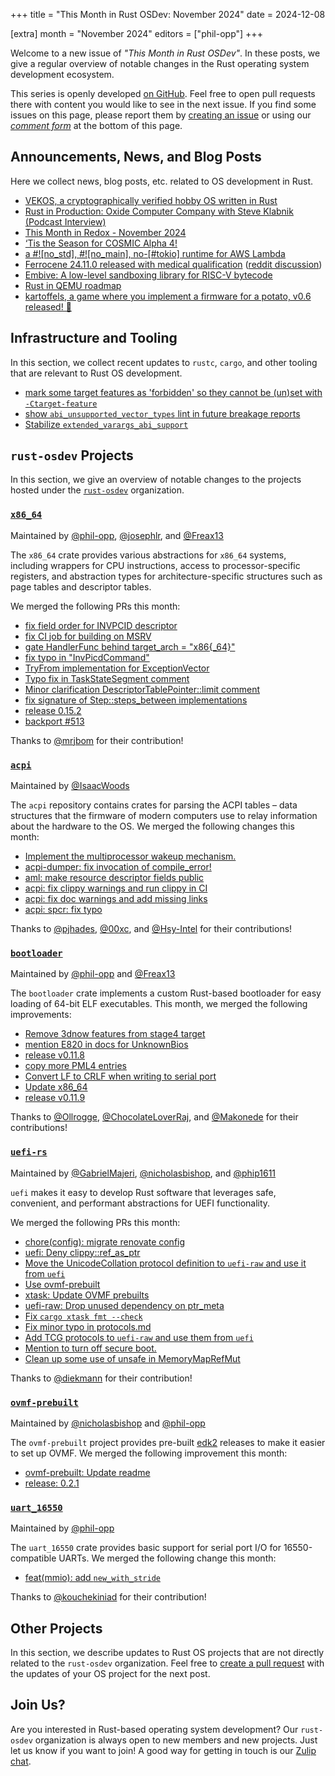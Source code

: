 +++
title = "This Month in Rust OSDev: November 2024"
date = 2024-12-08

[extra]
month = "November 2024"
editors = ["phil-opp"]
+++

Welcome to a new issue of _"This Month in Rust OSDev"_. In these posts, we give a regular overview of notable changes in the Rust operating system development ecosystem.

<!-- more -->

This series is openly developed [on GitHub](https://github.com/rust-osdev/homepage/). Feel free to open pull requests there with content you would like to see in the next issue. If you find some issues on this page, please report them by [creating an issue](https://github.com/rust-osdev/homepage/issues/new) or using our <a href="#comment-form">_comment form_</a> at the bottom of this page.

<!--
    This is a draft for the upcoming "This Month in Rust OSDev (November 2024)" post.
    Feel free to create pull requests against the `next` branch to add your
    content here.
    Please take a look at the past posts on https://rust-osdev.com/ to see the
    general structure of these posts.
-->

## Announcements, News, and Blog Posts

Here we collect news, blog posts, etc. related to OS development in Rust.

<!--
Please follow this template:

- [Title](https://example.com)
  - (optional) Some additional context
-->

- [VEKOS, a cryptographically verified hobby OS written in Rust](https://www.reddit.com/r/rust/comments/1h5vh2g/vekos_a_cryptographically_verified_hobby_os/)
- [Rust in Production: Oxide Computer Company with Steve Klabnik (Podcast Interview)](https://www.reddit.com/r/rust/comments/1gr9tqp/rust_in_production_oxide_computer_company_with/)
- [This Month in Redox - November 2024](https://www.redox-os.org/news/this-month-241130/)
- [‘Tis the Season for COSMIC Alpha 4!](https://blog.system76.com/post/cosmic-alpha-4/)
- [a #![no_std], #![no_main], no-[#tokio] runtime for AWS Lambda](https://www.reddit.com/r/rust/comments/1h40cdd/a_no_std_no_main_notokio_runtime_for_aws_lambda/)
- [Ferrocene 24.11.0 released with medical qualification](https://public-docs.ferrocene.dev/main/release-notes/24.11.0.html) ([reddit discussion](https://www.reddit.com/r/rust/comments/1h1261s/ferrocene_24110_update_medical_qualification_is/))
- [Embive: A low-level sandboxing library for RISC-V bytecode](https://www.reddit.com/r/rust/comments/1gxm414/embive_a_lowlevel_sandboxing_library_for_riscv/)
- [Rust in QEMU roadmap](https://lore.kernel.org/all/cc40943e-dec1-4890-a1d9-579350ce296f@pbonzini.local/)
- [kartoffels, a game where you implement a firmware for a potato, v0.6 released! 🥔](https://www.reddit.com/r/rust/comments/1gvrtnq/kartoffels_a_game_where_you_implement_a_firmware/)

## Infrastructure and Tooling

In this section, we collect recent updates to `rustc`, `cargo`, and other tooling that are relevant to Rust OS development.

<!--
    Please use the following template:

- [Title](https://example.com)
  - (optional) Some additional context
-->

- [mark some target features as 'forbidden' so they cannot be (un)set with `-Ctarget-feature`](https://github.com/rust-lang/rust/pull/129884)
- [show `abi_unsupported_vector_types` lint in future breakage reports](https://github.com/rust-lang/rust/pull/133374)
- [Stabilize `extended_varargs_abi_support`](https://github.com/rust-lang/rust/pull/116161)

## `rust-osdev` Projects

In this section, we give an overview of notable changes to the projects hosted under the [`rust-osdev`](https://github.com/rust-osdev/about) organization.

<!--
    Please use the following template:

    ### [`repo_name`](https://github.com/rust-osdev/repo_name)
    <span class="maintainers">Maintained by [@maintainer_1](https://github.com/maintainer_1)</span>

    The `repo_name` crate ...<<short introduction>>...

    We merged the following changes this month:
    <<changelog, either in list or text form>>
-->

### [`x86_64`](https://github.com/rust-osdev/x86_64)
<span class="maintainers">Maintained by [@phil-opp](https://github.com/phil-opp), [@josephlr](https://github.com/orgs/rust-osdev/people/josephlr), and [@Freax13](https://github.com/orgs/rust-osdev/people/Freax13)</span>

The `x86_64` crate provides various abstractions for `x86_64` systems, including wrappers for CPU instructions, access to processor-specific registers, and abstraction types for architecture-specific structures such as page tables and descriptor tables.

We merged the following PRs this month:

- [fix field order for INVPCID descriptor](https://github.com/rust-osdev/x86_64/pull/508)
- [fix CI job for building on MSRV](https://github.com/rust-osdev/x86_64/pull/510)
- [gate HandlerFunc behind target_arch = "x86{_64}"](https://github.com/rust-osdev/x86_64/pull/507)
- [fix typo in "InvPicdCommand"](https://github.com/rust-osdev/x86_64/pull/509)
- [TryFrom implementation for ExceptionVector](https://github.com/rust-osdev/x86_64/pull/506)
- [Typo fix in TaskStateSegment comment](https://github.com/rust-osdev/x86_64/pull/504)
- [Minor clarification DescriptorTablePointer::limit comment](https://github.com/rust-osdev/x86_64/pull/503)
- [fix signature of Step::steps_between implementations](https://github.com/rust-osdev/x86_64/pull/513)
- [release 0.15.2](https://github.com/rust-osdev/x86_64/pull/519)
- [backport #513](https://github.com/rust-osdev/x86_64/pull/520)

Thanks to [@mrjbom](https://github.com/mrjbom) for their contribution!


### [`acpi`](https://github.com/rust-osdev/acpi)
<span class="maintainers">Maintained by [@IsaacWoods](https://github.com/IsaacWoods)</span>

The `acpi` repository contains crates for parsing the ACPI tables – data structures that the firmware of modern computers use to relay information about the hardware to the OS. We merged the following changes this month:

- [Implement the multiprocessor wakeup mechanism.](https://github.com/rust-osdev/acpi/pull/225)
- [acpi-dumper: fix invocation of compile_error!](https://github.com/rust-osdev/acpi/pull/229)
- [aml: make resource descriptor fields public](https://github.com/rust-osdev/acpi/pull/228)
- [acpi: fix clippy warnings and run clippy in CI](https://github.com/rust-osdev/acpi/pull/230)
- [acpi: fix doc warnings and add missing links](https://github.com/rust-osdev/acpi/pull/231)
- [acpi: spcr: fix typo](https://github.com/rust-osdev/acpi/pull/232)

Thanks to [@pjhades](https://github.com/pjhades), [@00xc](https://github.com/00xc), and [@Hsy-Intel](https://github.com/Hsy-Intel) for their contributions!


### [`bootloader`](https://github.com/rust-osdev/bootloader)
<span class="maintainers">Maintained by [@phil-opp](https://github.com/phil-opp) and [@Freax13](https://github.com/orgs/rust-osdev/people/Freax13)</span>

The `bootloader` crate implements a custom Rust-based bootloader for easy loading of 64-bit ELF executables. This month, we merged the following improvements:

- [Remove 3dnow features from stage4 target](https://github.com/rust-osdev/bootloader/pull/471)
- [mention E820 in docs for UnknownBios](https://github.com/rust-osdev/bootloader/pull/461)
- [release v0.11.8](https://github.com/rust-osdev/bootloader/pull/469)
- [copy more PML4 entries](https://github.com/rust-osdev/bootloader/pull/466)
- [Convert LF to CRLF when writing to serial port](https://github.com/rust-osdev/bootloader/pull/474)
- [Update x86_64](https://github.com/rust-osdev/bootloader/pull/478)
- [release v0.11.9](https://github.com/rust-osdev/bootloader/pull/479)

Thanks to [@Ollrogge](https://github.com/Ollrogge), [@ChocolateLoverRaj](https://github.com/ChocolateLoverRaj), and [@Makonede](https://github.com/Makonede) for their contributions!


### [`uefi-rs`](https://github.com/rust-osdev/uefi-rs)
<span class="maintainers">Maintained by [@GabrielMajeri](https://github.com/GabrielMajeri), [@nicholasbishop](https://github.com/nicholasbishop), and [@phip1611](https://github.com/phip1611)</span>

`uefi` makes it easy to develop Rust software that leverages safe, convenient,
and performant abstractions for UEFI functionality.

We merged the following PRs this month:

- [chore(config): migrate renovate config](https://github.com/rust-osdev/uefi-rs/pull/1456)
- [uefi: Deny clippy::ref_as_ptr](https://github.com/rust-osdev/uefi-rs/pull/1455)
- [Move the UnicodeCollation protocol definition to `uefi-raw` and use it from `uefi`](https://github.com/rust-osdev/uefi-rs/pull/1459)
- [Use ovmf-prebuilt](https://github.com/rust-osdev/uefi-rs/pull/1454)
- [xtask: Update OVMF prebuilts](https://github.com/rust-osdev/uefi-rs/pull/1463)
- [uefi-raw: Drop unused dependency on ptr_meta](https://github.com/rust-osdev/uefi-rs/pull/1465)
- [Fix `cargo xtask fmt --check`](https://github.com/rust-osdev/uefi-rs/pull/1464)
- [Fix minor typo in protocols.md](https://github.com/rust-osdev/uefi-rs/pull/1467)
- [Add TCG protocols to `uefi-raw` and use them from `uefi`](https://github.com/rust-osdev/uefi-rs/pull/1469)
- [Mention to turn off secure boot.](https://github.com/rust-osdev/uefi-rs/pull/1468)
- [Clean up some use of unsafe in MemoryMapRefMut](https://github.com/rust-osdev/uefi-rs/pull/1483)

<!-- - [chore(deps): lock file maintenance](https://github.com/rust-osdev/uefi-rs/pull/1457) -->
<!-- - [chore(deps): update crate-ci/typos action to v1.27.0](https://github.com/rust-osdev/uefi-rs/pull/1460) -->
<!-- - [chore(deps): lock file maintenance](https://github.com/rust-osdev/uefi-rs/pull/1461) -->
<!-- - [chore(deps): update crate-ci/typos action to v1.27.3](https://github.com/rust-osdev/uefi-rs/pull/1471) -->
<!-- - [chore(deps): lock file maintenance](https://github.com/rust-osdev/uefi-rs/pull/1475) -->
<!-- - [chore(deps): lock file maintenance](https://github.com/rust-osdev/uefi-rs/pull/1479) -->
<!-- - [chore(deps): update codecov/codecov-action action to v5](https://github.com/rust-osdev/uefi-rs/pull/1478) -->
<!-- - [chore(deps): lock file maintenance](https://github.com/rust-osdev/uefi-rs/pull/1482) -->

Thanks to [@diekmann](https://github.com/diekmann) for their contribution!


### [`ovmf-prebuilt`](https://github.com/rust-osdev/ovmf-prebuilt)
<span class="maintainers">Maintained by [@nicholasbishop](https://github.com/nicholasbishop) and [@phil-opp](https://github.com/phil-opp)</span>

The `ovmf-prebuilt` project provides pre-built [edk2](https://github.com/tianocore/edk2) releases to make it easier to set up OVMF. We merged the following improvement this month:

- [ovmf-prebuilt: Update readme](https://github.com/rust-osdev/ovmf-prebuilt/pull/101)
- [release: 0.2.1](https://github.com/rust-osdev/ovmf-prebuilt/pull/102)

<!-- - [chore(deps): lock file maintenance](https://github.com/rust-osdev/ovmf-prebuilt/pull/105) -->
<!-- - [chore(deps): lock file maintenance](https://github.com/rust-osdev/ovmf-prebuilt/pull/106) -->
<!-- - [chore(deps): lock file maintenance](https://github.com/rust-osdev/ovmf-prebuilt/pull/107) -->
<!-- - [chore(deps): lock file maintenance](https://github.com/rust-osdev/ovmf-prebuilt/pull/109) -->
<!-- - [chore(deps): lock file maintenance](https://github.com/rust-osdev/ovmf-prebuilt/pull/110) -->
<!-- - [chore(deps): lock file maintenance](https://github.com/rust-osdev/ovmf-prebuilt/pull/111) -->
<!-- - [chore(deps): lock file maintenance](https://github.com/rust-osdev/ovmf-prebuilt/pull/112) -->
<!-- - [chore(deps): lock file maintenance](https://github.com/rust-osdev/ovmf-prebuilt/pull/113) -->


### [`uart_16550`](https://github.com/rust-osdev/uart_16550)
<span class="maintainers">Maintained by [@phil-opp](https://github.com/phil-opp)</span>

The `uart_16550` crate provides basic support for serial port I/O for 16550-compatible UARTs. We merged the following change this month:

- [feat(mmio): add `new_with_stride`](https://github.com/rust-osdev/uart_16550/pull/36)

Thanks to [@kouchekiniad](https://github.com/kouchekiniad) for their contribution!

## Other Projects

In this section, we describe updates to Rust OS projects that are not directly related to the `rust-osdev` organization. Feel free to [create a pull request](https://github.com/rust-osdev/homepage/pulls) with the updates of your OS project for the next post.

<!--
    Please use the following template:

    ### [`owner_name/repo_name`](https://github.com/rust-osdev/owner_name/repo_name)
    <span class="maintainers">(Section written by [@your_github_name](https://github.com/your_github_name))</span>

    ...<<your project updates>>...
-->


## Join Us?

Are you interested in Rust-based operating system development? Our `rust-osdev` organization is always open to new members and new projects. Just let us know if you want to join! A good way for getting in touch is our [Zulip chat](https://rust-osdev.zulipchat.com).
